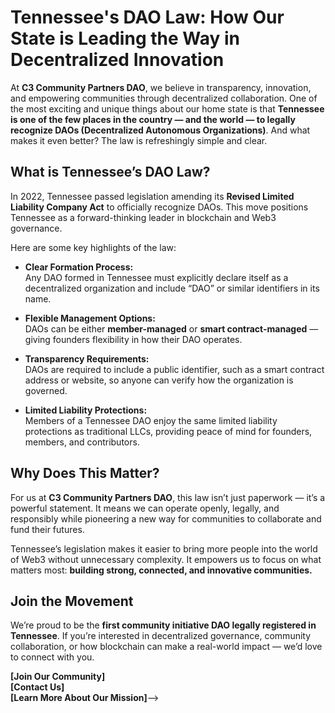 
# Tennessee's DAO Law: How Our State is Leading the Way in Decentralized Innovation

At **C3 Community Partners DAO**, we believe in transparency, innovation, and empowering communities through decentralized collaboration. One of the most exciting and unique things about our home state is that **Tennessee is one of the few places in the country — and the world — to legally recognize DAOs (Decentralized Autonomous Organizations)**. And what makes it even better? The law is refreshingly simple and clear.

## What is Tennessee’s DAO Law?

In 2022, Tennessee passed legislation amending its **Revised Limited Liability Company Act** to officially recognize DAOs. This move positions Tennessee as a forward-thinking leader in blockchain and Web3 governance.

Here are some key highlights of the law:

- **Clear Formation Process:**  
  Any DAO formed in Tennessee must explicitly declare itself as a decentralized organization and include “DAO” or similar identifiers in its name.

- **Flexible Management Options:**  
  DAOs can be either **member-managed** or **smart contract-managed** — giving founders flexibility in how their DAO operates.

- **Transparency Requirements:**  
  DAOs are required to include a public identifier, such as a smart contract address or website, so anyone can verify how the organization is governed.

- **Limited Liability Protections:**  
  Members of a Tennessee DAO enjoy the same limited liability protections as traditional LLCs, providing peace of mind for founders, members, and contributors.

## Why Does This Matter?

For us at **C3 Community Partners DAO**, this law isn’t just paperwork — it’s a powerful statement. It means we can operate openly, legally, and responsibly while pioneering a new way for communities to collaborate and fund their futures.

Tennessee’s legislation makes it easier to bring more people into the world of Web3 without unnecessary complexity. It empowers us to focus on what matters most: **building strong, connected, and innovative communities.**

## Join the Movement

We’re proud to be the **first community initiative DAO legally registered in Tennessee**. If you’re interested in decentralized governance, community collaboration, or how blockchain can make a real-world impact — we’d love to connect with you.

**[Join Our Community]**  
**[Contact Us]**  
**[Learn More About Our Mission]**-->
